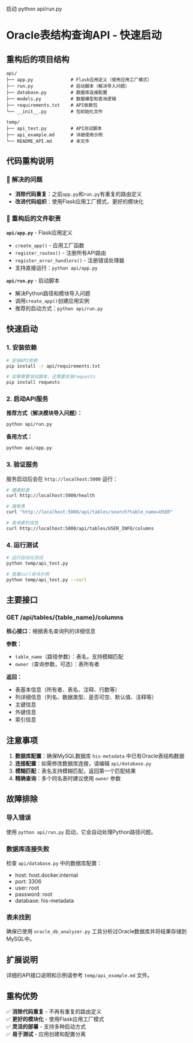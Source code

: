 启动 
python api/run.py


# Oracle表结构查询API - 快速启动

## 重构后的项目结构

```
api/
├── app.py              # Flask应用定义（使用应用工厂模式）
├── run.py              # 启动脚本（解决导入问题）
├── database.py         # 数据库连接配置
├── models.py           # 数据模型和查询逻辑
├── requirements.txt    # API依赖包
└── __init__.py         # 包初始化文件

temp/
├── api_test.py         # API测试脚本
├── api_example.md      # 详细使用示例
└── README_API.md       # 本文件
```

## 代码重构说明

### 🔧 解决的问题
- **消除代码重复**：之前`app.py`和`run.py`有重复的路由定义
- **改进代码组织**：使用Flask应用工厂模式，更好的模块化

### 📁 重构后的文件职责

**`api/app.py`** - Flask应用定义
- `create_app()` - 应用工厂函数
- `register_routes()` - 注册所有API路由
- `register_error_handlers()` - 注册错误处理器
- 支持直接运行：`python api/app.py`

**`api/run.py`** - 启动脚本
- 解决Python路径和模块导入问题
- 调用`create_app()`创建应用实例
- 推荐的启动方式：`python api/run.py`

## 快速启动

### 1. 安装依赖
```bash
# 安装API依赖
pip install -r api/requirements.txt

# 如果需要测试脚本，还需要安装requests
pip install requests
```

### 2. 启动API服务

**推荐方式（解决模块导入问题）：**
```bash
python api/run.py
```

**备用方式：**
```bash
python api/app.py
```

### 3. 验证服务

服务启动后会在 `http://localhost:5000` 运行：

```bash
# 健康检查
curl http://localhost:5000/health

# 搜索表
curl "http://localhost:5000/api/tables/search?table_name=USER"

# 查询表列信息
curl http://localhost:5000/api/tables/USER_INFO/columns
```

### 4. 运行测试

```bash
# 运行自动化测试
python temp/api_test.py

# 查看curl命令示例
python temp/api_test.py --curl
```

## 主要接口

### GET /api/tables/{table_name}/columns
**核心接口**：根据表名查询列的详细信息

**参数：**
- `table_name`（路径参数）：表名，支持模糊匹配
- `owner`（查询参数，可选）：表所有者

**返回：**
- 表基本信息（所有者、表名、注释、行数等）
- 列详细信息（列名、数据类型、是否可空、默认值、注释等）
- 主键信息
- 外键信息  
- 索引信息

## 注意事项

1. **数据库配置**：确保MySQL数据库 `his-metadata` 中已有Oracle表结构数据
2. **连接配置**：如需修改数据库连接，请编辑 `api/database.py`
3. **模糊匹配**：表名支持模糊匹配，返回第一个匹配结果
4. **精确查询**：多个同名表时建议使用 `owner` 参数

## 故障排除

### 导入错误
使用 `python api/run.py` 启动，它会自动处理Python路径问题。

### 数据库连接失败
检查 `api/database.py` 中的数据库配置：
- host: host.docker.internal
- port: 3306  
- user: root
- password: root
- database: his-metadata

### 表未找到
确保已使用 `oracle_db_analyzer.py` 工具分析过Oracle数据库并将结果存储到MySQL中。

## 扩展说明

详细的API接口说明和示例请参考 `temp/api_example.md` 文件。

## 重构优势

✅ **消除代码重复** - 不再有重复的路由定义  
✅ **更好的模块化** - 使用Flask应用工厂模式  
✅ **灵活的部署** - 支持多种启动方式  
✅ **易于测试** - 应用创建和配置分离 